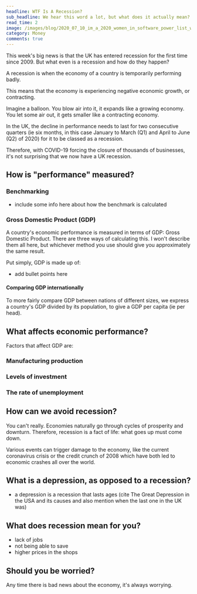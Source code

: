 ```yaml
---
headline: WTF Is A Recession?
sub_headline: We hear this word a lot, but what does it actually mean?
read_time: 2
image: /images/blog/2020_07_10_im_a_2020_women_in_software_power_list_winner/power_list.jpg
category: Money
comments: true
---
```


This week's big news is that the UK has entered recession for the first time since 2009.  But what even is a recession and how do they happen?

A recession is when the economy of a country is temporarily performing badly.

This means that the economy is experiencing negative economic growth, or contracting.

Imagine a balloon.  You blow air into it, it expands like a growing economy.  You let some air out, it gets smaller like a contracting economy.

In the UK, the decline in performance needs to last for two consecutive quarters (ie six months, in this case January to March (Q1) and April to June (Q2) of 2020) for it to be classed as a recession.

Therefore, with COVID-19 forcing the closure of thousands of businesses, it's not surprising that we now have a UK recession.

## How is "performance" measured?

### Benchmarking

- include some info here about how the benchmark is calculated

### Gross Domestic Product (GDP)

A country's economic performance is measured in terms of GDP: Gross Domestic Product.  There are three ways of calculating this.  I won't describe them all here, but whichever method you use should give you approximately the same result.

Put simply, GDP is made up of:

- add bullet points here

#### Comparing GDP internationally

To more fairly compare GDP between nations of different sizes, we express a country's GDP divided by its population, to give a GDP per capita (ie per head).

## What affects economic performance?

Factors that affect GDP are:

### Manufacturing production

### Levels of investment

### The rate of unemployment

## How can we avoid recession?

You can't really.  Economies naturally go through cycles of prosperity and downturn.  Therefore, recession is a fact of life: what goes up must come down.

Various events can trigger damage to the economy, like the current coronavirus crisis or the credit crunch of 2008 which have both led to economic crashes all over the world.

## What is a depression, as opposed to a recession?

- a depression is a recession that lasts ages (cite The Great Depression in the USA and its causes and also mention when the last one in the UK was)

## What does recession mean for you?

- lack of jobs
- not being able to save
- higher prices in the shops

## Should you be worried?

Any time there is bad news about the economy, it's always worrying.  
